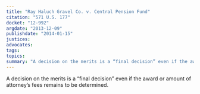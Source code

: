 ```yaml
---
title: "Ray Haluch Gravel Co. v. Central Pension Fund"
citation: "571 U.S. 177"
docket: "12-992"
argdate: "2013-12-09"
publishdate: "2014-01-15"
justices:
advocates:
tags:
topics:
summary: "A decision on the merits is a “final decision” even if the award or amount of attorney’s fees remains to be determined."
---
```

A decision on the merits is a “final decision” even if the award or amount of attorney’s fees remains to be determined.

